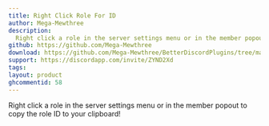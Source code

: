 ```yaml
---
title: Right Click Role For ID
author: Mega-Mewthree
description:
  Right click a role in the server settings menu or in the member popout to copy the role ID to your clipboard!
github: https://github.com/Mega-Mewthree
download: https://github.com/Mega-Mewthree/BetterDiscordPlugins/tree/master/Plugins/RightClickRoleForID
support: https://discordapp.com/invite/ZYND2Xd
tags:
layout: product
ghcommentid: 58
---
```

Right click a role in the server settings menu or in the member popout to copy the role ID to your clipboard!